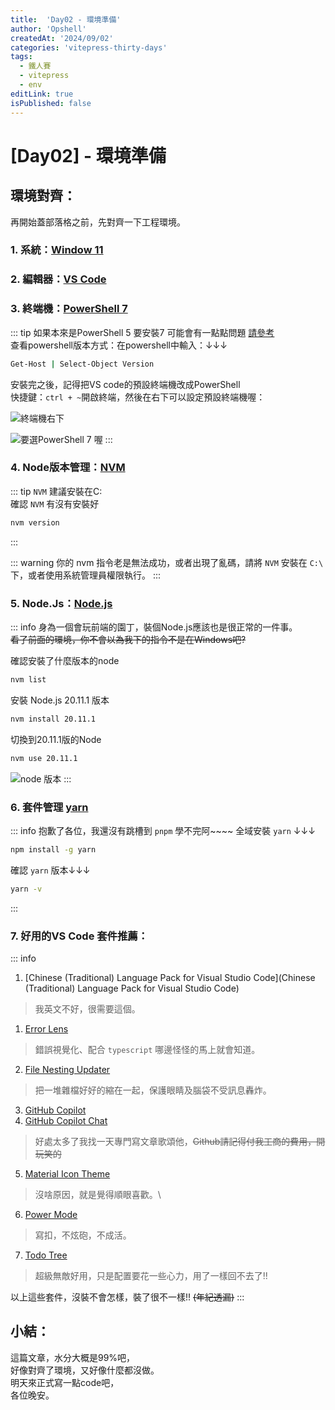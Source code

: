 ```yaml
---
title:  'Day02 - 環境準備'
author: 'Opshell'
createdAt: '2024/09/02'
categories: 'vitepress-thirty-days'
tags:
  - 鐵人賽
  - vitepress
  - env
editLink: true
isPublished: false
---
```


# [Day02] - 環境準備

## 環境對齊：
再開始蓋部落格之前，先對齊一下工程環境。

### 1. 系統：[Window 11](https://www.microsoft.com/zh-tw/software-download/windows11)
### 2. 編輯器：[VS Code](https://code.visualstudio.com/)
### 3. 終端機：[PowerShell 7](https://docs.microsoft.com/zh-tw/powershell/scripting/install/installing-powershell-on-windows?view=powershell-7.2)
::: tip
  如果本來是PowerShell 5 要安裝7 可能會有一點點問題 [請參考](https://docs.microsoft.com/zh-tw/powershell/scripting/whats-new/migrating-from-windows-powershell-51-to-powershell-7?view=powershell-7.2)<br />
  查看powershell版本方式：在powershell中輸入：↓↓↓

  ```sh
  Get-Host | Select-Object Version
  ```
  安裝完之後，記得把VS code的預設終端機改成PowerShell <br />
  快捷鍵：`ctrl + ~`開啟終端，然後在右下可以設定預設終端機喔：

  ![終端機右下](https://ithelp.ithome.com.tw/upload/images/20220902/20109918JMnbcVDkih.png)

  ![要選PowerShell 7 喔](https://ithelp.ithome.com.tw/upload/images/20220902/20109918wzqmchpUJ1.png)
:::

### 4. Node版本管理：[NVM](https://github.com/coreybutler/nvm-windows)
::: tip
  `NVM` 建議安裝在C:\
  確認 `NVM` 有沒有安裝好
  ```sh
  nvm version
  ```
:::

::: warning
你的 nvm 指令老是無法成功，或者出現了亂碼，請將 `NVM` 安裝在 `C:\` 下，或者使用系統管理員權限執行。
:::

### 5. Node.Js：[Node.js](https://nodejs.org/zh-tw/)
::: info
  身為一個會玩前端的園丁，裝個Node.js應該也是很正常的一件事。<br />
  ~~看了前面的環境，你不會以為我下的指令不是在Windows吧?~~<br />

  確認安裝了什麼版本的node
  ``` sh
  nvm list
  ```

  安裝 Node.js 20.11.1 版本
  ``` sh
  nvm install 20.11.1
  ```

  切換到20.11.1版的Node
  ``` sh
  nvm use 20.11.1
  ```
  ![node 版本](https://ithelp.ithome.com.tw/upload/images/20220902/20109918ZmCyzv0gIl.png)
:::

### 6. 套件管理 [yarn](https://ithelp.ithome.com.tw/articles/10191745)
::: info
  抱歉了各位，我還沒有跳槽到 `pnpm` 學不完阿~~~~
  全域安裝 `yarn` ↓↓↓
  ``` sh
  npm install -g yarn
  ```

  確認 `yarn` 版本↓↓↓
  ``` sh
  yarn -v
  ```
:::

### 7. 好用的VS Code 套件推薦：
::: info
  1. [Chinese (Traditional) Language Pack for Visual Studio Code](Chinese (Traditional) Language Pack for Visual Studio Code)
  > 我英文不好，很需要這個。
  1. [Error Lens](https://marketplace.visualstudio.com/items?itemName=usernamehw.errorlens)
  > 錯誤視覺化、配合 `typescript` 哪邊怪怪的馬上就會知道。
  2. [File Nesting Updater](https://marketplace.visualstudio.com/items?itemName=antfu.file-nesting)
  > 把一堆雜檔好好的縮在一起，保護眼睛及腦袋不受訊息轟炸。
  3. [GitHub Copilot](https://marketplace.visualstudio.com/items?itemName=GitHub.copilot)
  4. [GitHub Copilot Chat](https://marketplace.visualstudio.com/items?itemName=GitHub.copilot-chat)
  > 好處太多了我找一天專門寫文章歌頌他，~~Github請記得付我工商的費用，開玩笑的~~
  5. [Material Icon Theme](https://marketplace.visualstudio.com/items?itemName=PKief.material-icon-theme)
  > 沒啥原因，就是覺得順眼喜歡。\
  6. [Power Mode](https://marketplace.visualstudio.com/items?itemName=hoovercj.vscode-power-mode)
  > 寫扣，不炫砲，不成活。
  7. [Todo Tree](https://marketplace.visualstudio.com/items?itemName=Gruntfuggly.todo-tree)
  > 超級無敵好用，只是配置要花一些心力，用了一樣回不去了!!

  以上這些套件，沒裝不會怎樣，裝了很不一樣!! ~~(年紀透漏)~~
:::

## 小結：
這篇文章，水分大概是99%吧，<br />
好像對齊了環境，又好像什麼都沒做。<br />
明天來正式寫一點code吧，<br />
各位晚安。
